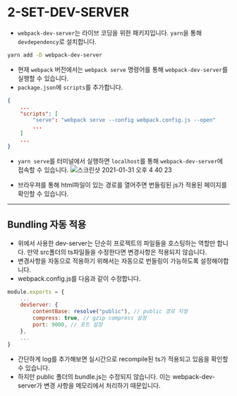 # 2-SET-DEV-SERVER

-   `webpack-dev-server`는 라이브 코딩을 위한 패키지입니다. `yarn`을 통해 `devdependency`로 설치합니다.

```bash
yarn add -D webpack-dev-server
```

-   현재 `webpack` 버전에서는 `webpack serve` 명령어를 통해 `webpack-dev-server`를 실행할 수 있습니다.
-   `package.json`에 `scripts`를 추가합니다.

```json
{
    ...
    "scripts": [
        "serve": "webpack serve --config webpack.config.js --open"
        ...
    ]
    ...
}
```

-   `yarn serve`를 터미널에서 실행하면 `localhost`를 통해 `webpack-dev-server`에 접속할 수 있습니다.
    ![스크린샷 2021-01-31 오후 4 40 23](https://user-images.githubusercontent.com/61958795/106377817-0656a600-63e3-11eb-9d41-1c37e6da6af3.png)

-   브라우져를 통해 html파일이 있는 경로를 열어주면 번들링된 js가 적용된 페이지를 확인할 수 있습니다.

---

## Bundling 자동 적용

-   위에서 사용한 dev-server는 단순히 프로젝트의 파일들을 호스팅하는 역할만 합니다. 만약 src폴더의 ts파일들을 수정한다면 변경사항은 적용되지 않습니다.
-   변경사항을 자동으로 적용하기 위해서는 자동으로 번들링이 가능하도록 설정해야합니다.
-   webpack.config.js를 다음과 같이 수정합니다.

```javascript
module.exports = {
    ...
    devServer: {
        contentBase: resolve("public"), // public 경로 지정
        compress: true, // gzip compress 설정
        port: 9000, // 포트 설정
    },
    ...
}
```

-   간단하게 log를 추가해보면 실시간으로 recompile된 ts가 적용되고 있음을 확인할 수 있습니다.
-   하지만 public 폴더의 bundle.js는 수정되지 않습니다. 이는 webpack-dev-server가 변경 사항을 메모리에서 처리하기 때문입니다.
